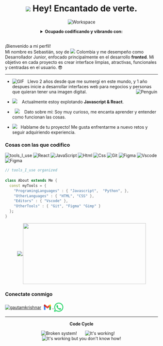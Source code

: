 <div align="center" width="50">

<h1><img src="https://emojis.slackmojis.com/emojis/images/1531849430/4246/blob-sunglasses.gif?1531849430" width="30"/> Hey! Encantado de verte.</h1>

<img src="https://github.com/SP-XD/SP-XD/blob/main/images/dev-working_rounded.gif?raw=true" alt="Workspace"  width="40%"/><br> 

<details>
<p><strong> <summary>  Ocupado codificando y vibrando con:   </summary> </strong></p>

<a href="https://open.spotify.com/search/wicked%20game">
  <img src= "https://github.com/SoySebaSuarez/SoySebaSuarez/blob/main/images-2/Captura%20de%20pantalla%202025-04-25%20235455.png" align="center">
</a>

</details>

<br>
</div>

<p>¡Bienvenido a mi perfil! <br> Mi nombre es Sebastián, soy de <img src="https://cdn-icons-png.flaticon.com/128/16022/16022037.png" height="12"> Colombia y me desempeño como Desarrollador Junior, enfocado principalmente en el desarrollo <b>fronted</b>. Mi objetivo en cada proyecto es crear interface limpias, atractivas, funcionales y centradas en el usuario. 😎</p>

<hr></hr>

-  <img alt="GIF" src="https://github.com/SP-XD/SP-XD/blob/main/images/Developer.gif" width="25" /> &nbsp; Llevo 2 años desde que me sumergi en este mundo, y 1 año despues inicie a desarrollar interfaces web para negocios y personas que quieran tener una imagen digital. <img align="right" src="https://github.com/SP-XD/SP-XD/blob/main/images/linux_rounded.gif" alt="Penguin" width="15%" />

- <img src="https://github.com/SP-XD/SP-XD/blob/main/images/hyperkitty.gif?raw=true" width="20" />&nbsp;&nbsp;&nbsp; Actualmente estoy explotando **Javascript & React**.
- &nbsp;&nbsp;<img src="https://github.com/SP-XD/SP-XD/blob/main/images/lightning.gif?raw=true" width="12" />&nbsp;&nbsp;&nbsp;&nbsp;Dato sobre mí: Soy muy curioso, me encanta aprender y entender como funcionan las cosas.
- <img src="https://github.com/SP-XD/SP-XD/blob/main/images/message.gif?raw=true" width="25" />&nbsp;&nbsp; Hablame de tu proyecto! Me gusta enfrentarme a nuevo retos y seguir adquiriendo experiencia. <br>



<h3>Cosas con las que codifico</h3>

![tools_I_use](https://img.shields.io/badge/-%F0%9F%9A%80%20Tools%20I%20use-orange)
![React](https://img.shields.io/badge/-React-black?style=flat-square&logo=react)
![JavaScript](https://img.shields.io/badge/-JavaScript-black?style=flat-square&logo=javascript)
![Html](https://img.shields.io/badge/HTML5-E34F26?style=flat&logo=html5&logoColor=white)
![Css](https://img.shields.io/badge/CSS3-1572B6?style=flat&logo=css3&logoColor=white)
  ![Git](https://img.shields.io/badge/-Git-black?style=flat-square&logo=git)
![Figma](https://camo.githubusercontent.com/0ced1e0be80f32eee58612df57ae3dbc4aa9fa2e969060fc1491263e6f94d6f3/68747470733a2f2f696d672e736869656c64732e696f2f62616467652f2d4769744875622d3138313731373f7374796c653d666c61742d737175617265266c6f676f3d676974687562)
![Vscode](https://img.shields.io/badge/Visual_Studio_Code-0078D4?style=flat&logo=visual%20studio%20code&logoColor=white)
![Figma](https://img.shields.io/badge/Figma-F24E1E?style=flat&logo=figma&logoColor=white)


```dart
// tools_I_use organized

class About extends Me { 
  const myTools = {  
    "ProgramingLanguages" : { "Javascript",  "Python", },
    "OtherLanguages" : { "HTML", "CSS" },
    "Editors" : { "Vscode" },
    "OtherTools" : { "Git", "Figma" "Gimp" }
  };
}
```

<div align="center" >
<a  href="https://github.com/SP-XD">
</a>

<!-- CARDS -->

<a href="https://github.com/anuraghazra/github-readme-stats">
  <img  height=170 align="center" src="https://github-readme-stats.vercel.app/api/top-langs/?username=anuraghazra&layout=compact&langs_count=5&hide=++,typescript,glsl&size_weight=0.05&count_weight=0.01&text_color=fff&bg_color=0D1117&title_color=3198FF" />
</a>
<a href="https://github.com/anuraghazra/convoychat">
  <img width=405 height=200 align="center" src="https://github-readme-stats.vercel.app/api?username=SoySebaSuarez&show_icons=true&text_color=fff&bg_color=0D1117&title_color=3198FF&rank_icon=github&ring_color=ff0000&k#gh-dark-mode-only" />
</a>



<div align="left">
  <h3>Conectate conmigo</h3>
<a href="https://instagram.com/sebastiansuaarezz" target="blank"><img align="center" src="https://raw.githubusercontent.com/rahuldkjain/github-profile-readme-generator/master/src/images/icons/Social/instagram.svg" alt="gautamkrishnar" height="30" width="30" /></a>
<a href="mailto:sebasuarezf@gmail.com">
<img src="https://github.com/SoySebaSuarez/SoySebaSuarez/blob/main/images-2/gmail-svgrepo-com.svg" height="33" align="center">
</a>
<a href="mailto:sebasuarezf@gmail.com">
<img src="https://github.com/SoySebaSuarez/SoySebaSuarez/blob/main/images-2/whatsapp-svgrepo-com%20(3).svg" height="34" align="center">
</a>

</div>


<hr></hr>



**Code Cycle**<br>

<img src="https://raw.githubusercontent.com/Tarikul-Islam-Anik/Animated-Fluent-Emojis/master/Emojis/Smilies/Face%20with%20Spiral%20Eyes.png" width="10%" alt="Broken system!"/>
&nbsp;&nbsp;&nbsp;&nbsp;&nbsp;
<img src="https://raw.githubusercontent.com/Tarikul-Islam-Anik/Animated-Fluent-Emojis/master/Emojis/Smilies/Relieved%20Face.png" width="10%" alt="It's working!"/>
&nbsp;&nbsp;&nbsp;&nbsp;&nbsp;
<img src="https://raw.githubusercontent.com/Tarikul-Islam-Anik/Animated-Fluent-Emojis/master/Emojis/Smilies/Astonished%20Face.png" width="10%" alt="It's working but you don't know how!"/><br>


<!--img src="https://github.com/SP-XD/SP-XD/blob/main/images/this_page_is.gif?raw=true"  width="40%"/-->

</div>


